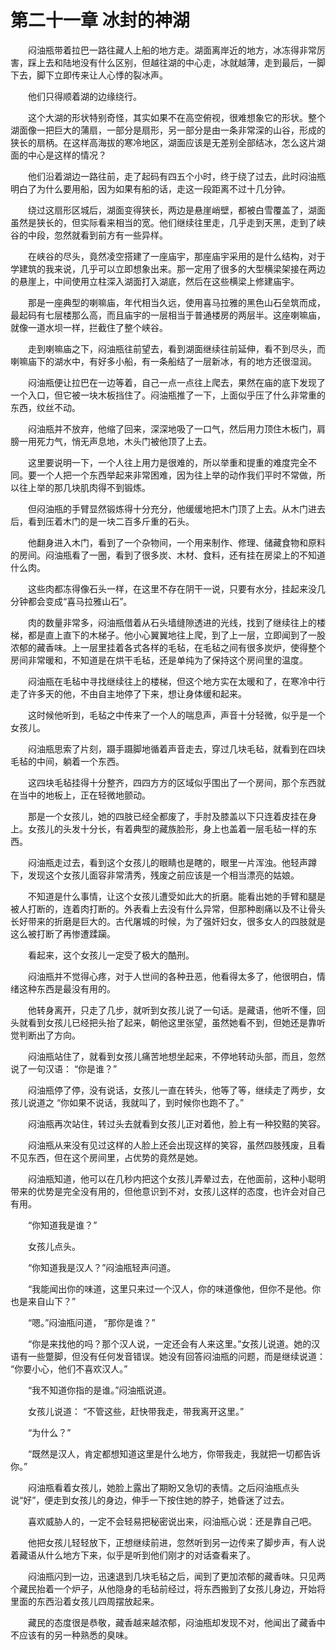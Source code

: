 # 第二十一章 冰封的神湖


　　闷油瓶带着拉巴一路往藏人上船的地方走。湖面离岸近的地方，冰冻得非常厉害，踩上去和陆地没有什么区别，但越往湖的中心走，冰就越薄，走到最后，一脚下去，脚下立即传来让人心悸的裂冰声。

　　他们只得顺着湖的边缘绕行。

　　这个大湖的形状特别奇怪，其实如果不在高空俯视，很难想象它的形状。整个湖面像一把巨大的蒲扇，一部分是扇形，另一部分是由一条非常深的山谷，形成的狭长的扇柄。在这样高海拔的寒冷地区，湖面应该是无差别全部结冰，怎么这片湖面的中心是这样的情况？

　　他们沿着湖边一路往前，走了起码有四五个小时，终于绕了过去，此时闷油瓶明白了为什么要用船，因为如果有船的话，走这一段距离不过十几分钟。

　　绕过这扇形区城后，湖面变得狭长，两边是悬崖峭壁，都被白雪覆盖了，湖面虽然是狭长的，但实际看来相当的宽。他们继续往里走，几乎走到天黑，走到了峡谷的中段，忽然就看到前方有一些异样。

　　在峡谷的尽头，竟然凌空搭建了一座庙宇，那座庙宇采用的是什么结构，对于学建筑的我来说，几乎可以立即想象出来。那一定用了很多的大型横梁架接在两边的悬崖上，中间使用立柱深入湖面打入湖底，然后在这些横梁上修建庙宇。

　　那是一座典型的喇嘛庙，年代相当久远，使用喜马拉雅的黑色山石垒筑而成，最起码有七层楼那么高，而且庙宇的一层相当于普通楼房的两层半。这座喇嘛庙，就像一道水坝一样，拦截住了整个峡谷。

　　走到喇嘛庙之下，闷油瓶往前望去，看到湖面继续往前延伸，看不到尽头，而喇嘛庙下的湖水中，有好多小船，有一条船结了一层新冰，有的地方还很湿润。

　　闷油瓶便让拉巴在一边等着，自己一点一点往上爬去，果然在庙的底下发现了一个入口，但它被一块木板挡住了。闷油瓶推了一下，上面似乎压了什么非常重的东西，纹丝不动。

　　闷油瓶并不放弃，他缩了回来，深深地吸了一口气，然后用力顶住木板门，肩膀一用死力气，悄无声息地，木头门被他顶了上去。

　　这里要说明一下，一个人往上用力是很难的，所以举重和提重的难度完全不同。要一个人把一个东西举起来非常困难，因为往上举的动作我们平时不常做，所以往上举的那几块肌肉得不到锻炼。

　　但闷油瓶的手臂显然锻炼得十分充分，他缓缓地把木门顶了上去。从木门进去后，看到压着木门的是一块二百多斤重的石头。

　　他翻身进入木门，看到了一个杂物间，一个用来制作、修理、储藏食物和原料的房间。闷油瓶看了一圈，看到了很多炭、木材、食料，还有挂在房梁上的不知道什么肉。

　　这些肉都冻得像石头一样，在这里不存在阴干一说，只要有水分，挂起来没几分钟都会变成“喜马拉雅山石”。

　　肉的数量非常多，闷油瓶借着从石头墙缝隙透进的光线，找到了继续往上的楼梯，都是直上直下的木梯子。他小心翼翼地往上爬，到了上一层，立即闻到了一股浓郁的藏香味。上一层里挂着各式各样的毛毡，在毛毡之间有很多炭炉，使得整个房间非常暖和，不知道是在烘干毛毡，还是单纯为了保持这个房间里的温度。

　　闷油瓶在毛毡中寻找继续往上的楼梯，但这个地方实在太暖和了，在寒冷中行走了许多天的他，不由自主地停了下来，想让身体缓和起来。

　　这时候他听到，毛毡之中传来了一个人的喘息声，声音十分轻微，似乎是一个女孩儿。

　　闷油瓶思索了片刻，蹑手蹑脚地循着声音走去，穿过几块毛毡，就看到在四块毛毡的中间，躺着一个东西。

　　这四块毛毡挂得十分整齐，四四方方的区域似乎围出了一个房间，那个东西就在当中的地板上，正在轻微地颤动。

　　那是一个女孩儿，她的四肢已经全都废了，手肘及膝盖以下只连着皮挂在身上。女孩儿的头发十分长，有着典型的藏族脸形，身上也盖着一层毛毡一样的东西。

　　闷油瓶走过去，看到这个女孩儿的眼睛也是瞎的，眼里一片浑浊。他轻声蹲下，发现这个女孩儿面容非常清秀，残废之前应该是一个相当漂亮的姑娘。

　　不知道是什么事情，让这个女孩儿遭受如此大的折磨。能看出她的手臂和腿是被人打断的，连着肉打断的。外表看上去没有什么异常，但那种剧痛以及不让骨头长好带来的折磨是巨大的。古代屠城的时候，为了强奸妇女，很多女人的四肢就是这么被打断了再惨遭蹂躏。

　　看起来，这个女孩儿一定受了极大的酷刑。

　　闷油瓶并不觉得心疼，对于人世间的各种丑恶，他看得太多了，他很明白，情绪这种东西是最没有用的。

　　他转身离开，只走了几步，就听到女孩儿说了一句话。是藏语，他听不懂，回头就看到女孩儿已经把头抬了起来，朝他这里张望，虽然她看不到，但她还是靠听觉判断出了方向。

　　闷油瓶站住了，就看到女孩儿痛苦地想坐起来，不停地转动头部，而且，忽然说了一句汉语：  “你是谁？”

　　闷油瓶停了停，没有说话，女孩儿一直在转头，他等了等，继续走了两步，女孩儿说道之  “你如果不说话，我就叫了，到时候你也跑不了。”

　　闷油瓶再次站住，转过头去就看到女孩儿正对着他，脸上有一种狡黠的笑容。

　　闷油瓶从来没有见过这样的人脸上还会出现这样的笑容，虽然四肢残废，且看不见东西，但在这个房间里，占优势的竟然是她。

　　闷油瓶知道，他可以在几秒内把这个女孩儿弄晕过去，在他面前，这种小聪明带来的优势是完全没有用的，但他意识到不对，女孩儿这样的态度，也许会对自己有用。

　　“你知道我是谁？”

　　女孩儿点头。

　　“你知道我是汉人？”闷油瓶轻声问道。

　　“我能闻出你的味道，这里只来过一个汉人，你的味道像他，但你不是他。你也是来自山下？”

　　“嗯。”闷油瓶问道，  “那你是谁？”

　　“你是来找他的吗？那个汉人说，一定还会有人来这里。”女孩儿说道。她的汉语有一些蹩脚，但没有任何发音错误。她没有回答闷油瓶的问题，而是继续说道：  “你要小心，他们不喜欢汉人。”

　　“我不知道你指的是谁。”闷油瓶说道。

　　女孩儿说道：  “不管这些，赶快带我走，带我离开这里。”

　　“为什么？”

　　“既然是汉人，肯定都想知道这里是什么地方，你带我走，我就把一切都告诉你。”

　　闷油瓶看着女孩儿，她脸上露出了期盼又急切的表情。之后闷油瓶点头说“好”，便走到女孩儿的身边，伸手一下按住她的脖子，她昏迷了过去。

　　喜欢威胁人的，一定不会轻易把秘密说出来，闷油瓶心说：还是靠自己吧。

　　他把女孩儿轻轻放下，正想继续前进，忽然听到另一边传来了脚步声，有人说着藏语从什么地方下来，似乎是听到他们刚才的对话查看来了。

　　闷油瓶闪到一边，迅速退到几块毛毡之后，闻到了更加浓郁的藏香味。只见两个藏民抬着一个炉子，从他隐身的毛毡前经过，将东西搬到了女孩儿身边，开始将里面的东西沿着女孩儿四周摆放起来。

　　藏民的态度很是恭敬，藏香越来越浓郁，闷油瓶却发现不对，他闻出了藏香中不应该有的另一种熟悉的臭味。

